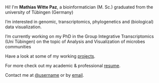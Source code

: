---
---

Hi! I'm **Mathias Witte Paz**, a bioinformatician (M. Sc.) graduated from the university of Tübingen (Germany)

I’m interested in genomic, transcriptomics, phylogenetics and (biological) data visualization.

I’m currently working on my PhD in the Group Integrative Transcriptomics (Uni Tübingen) on the topic of Analysis and Visualization of microbes communities

Have a look at some of my working [projects].

For more check out my academic & professional [resume].

Contact me at [@username] or by [email].

[projects]: /projects
[resume]: https://de.linkedin.com/in/mathias-witte-paz-111787163/en
[@username]: https://twitter.com/wittepaz
[email]: mailto:mwittep@gmail.com
